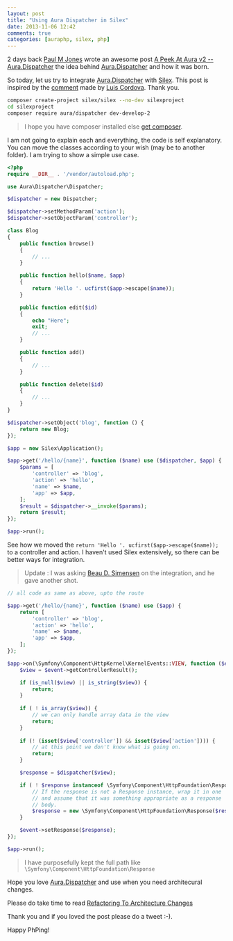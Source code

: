 ```yaml
---
layout: post
title: "Using Aura Dispatcher in Silex"
date: 2013-11-06 12:42
comments: true
categories: [auraphp, silex, php]
---
```


2 days back [Paul M Jones](http://paul-m-jones.com/) wrote an awesome post 
[A Peek At Aura v2 -- Aura.Dispatcher](http://auraphp.com/blog/2013/11/04/aura-v2-dispatcher/) 
the idea behind [Aura.Dispatcher](http://github.com/auraphp/Aura.Dispatcher/) 
and how it was born.

So today, let us try to integrate 
[Aura.Dispatcher](http://github.com/auraphp/Aura.Dispatcher) with 
[Silex](https://github.com/silexphp/Silex). This post is inspired by the 
[comment](http://auraphp.com/blog/2013/11/04/aura-v2-dispatcher/#comment-1109657910) 
made by [Luis Cordova](https://twitter.com/cordoval). Thank you.


```bash
composer create-project silex/silex --no-dev silexproject
cd silexproject
composer require aura/dispatcher dev-develop-2
```

> I hope you have composer installed else [get composer](http://getcomposer.org/).

I am not going to explain each and everything, the code is self explanatory.
You can move the classes according to your wish (may be to another folder). 
I am trying to show a simple use case. 

```php
<?php
require __DIR__ . '/vendor/autoload.php';

use Aura\Dispatcher\Dispatcher;

$dispatcher = new Dispatcher;

$dispatcher->setMethodParam('action');
$dispatcher->setObjectParam('controller');

class Blog
{
    public function browse()
    {
        // ...
    }

    public function hello($name, $app)
    {
        return 'Hello '. ucfirst($app->escape($name));
    }

    public function edit($id)
    {
        echo "Here";
        exit;
        // ...
    }

    public function add()
    {
        // ...
    }

    public function delete($id)
    {
        // ...
    }
}

$dispatcher->setObject('blog', function () {
    return new Blog;
});

$app = new Silex\Application();

$app->get('/hello/{name}', function ($name) use ($dispatcher, $app) {
    $params = [
        'controller' => 'blog',
        'action' => 'hello',
        'name' => $name,
        'app' => $app,
    ];
    $result = $dispatcher->__invoke($params);    
    return $result;
});

$app->run();
```

See how we moved the `return 'Hello '. ucfirst($app->escape($name));` 
to a controller and action. I haven't used Silex extensively, so there 
can be better ways for integration.

> Update : I was asking [Beau D. Simensen](https://twitter.com/beausimensen) 
> on the integration, and he gave another shot.

```php
// all code as same as above, upto the route

$app->get('/hello/{name}', function ($name) use ($app) {
    return [
        'controller' => 'blog',
        'action' => 'hello',
        'name' => $name,
        'app' => $app,
    ];
});

$app->on(\Symfony\Component\HttpKernel\KernelEvents::VIEW, function ($event) use ($app, $dispatcher) {
    $view = $event->getControllerResult();

    if (is_null($view) || is_string($view)) {
        return;
    }
    
    if ( ! is_array($view)) {
        // we can only handle array data in the view
        return;
    }
    
    if (! (isset($view['controller']) && isset($view['action']))) {
        // at this point we don't know what is going on.
        return;
    }

    $response = $dispatcher($view);

    if ( ! $response instanceof \Symfony\Component\HttpFoundation\Response) {
        // If the response is not a Response instance, wrap it in one
        // and assume that it was something appropriate as a response
        // body.
        $response = new \Symfony\Component\HttpFoundation\Response($response);
    }

    $event->setResponse($response);
});

$app->run();
```

> I have purposefully kept the full path like `\Symfony\Component\HttpFoundation\Response`

Hope you love [Aura.Dispatcher](http://github.com/auraphp/Aura.Dispatcher)
and use when you need architecural changes.

Please do take time to read 
[Refactoring To Architecture Changes](https://github.com/auraphp/Aura.Dispatcher#refactoring-to-architecture-changes)

Thank you and if you loved the post please do a tweet :-).

Happy PhPing!
